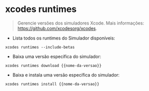 # xcodes runtimes

> Gerencie versões dos simuladores Xcode.
> Mais informações: <https://github.com/xcodesorg/xcodes>.

- Lista todos os runtimes do Simulador disponíveis:

`xcodes runtimes --include-betas`

- Baixa uma versão específica do simulador:

`xcodes runtimes download {{nome-da-versao}}`

- Baixa e instala uma versão específica do simulador:

`xcodes runtimes install {{nome-da-versao}}`

